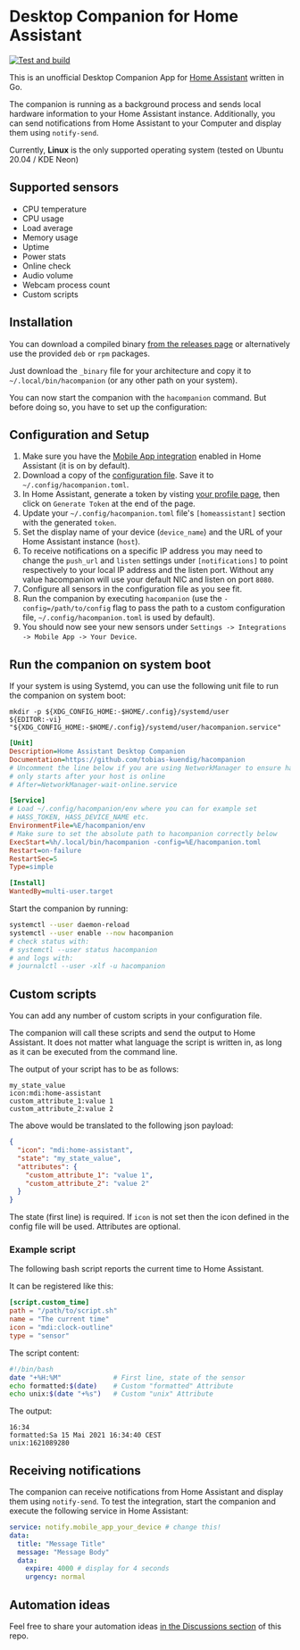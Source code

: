 # Desktop Companion for Home Assistant

[![Test and build](https://github.com/tobias-kuendig/hacompanion/actions/workflows/build.yml/badge.svg)](https://github.com/tobias-kuendig/hacompanion/actions/workflows/build.yml)

This is an unofficial Desktop Companion App for [Home Assistant](https://www.home-assistant.io/) written in Go.

The companion is running as a background process and sends local hardware information to your Home Assistant instance.
Additionally, you can send notifications from Home Assistant to your Computer and display them using `notify-send`.

Currently, **Linux** is the only supported operating system (tested on Ubuntu 20.04 / KDE Neon)


## Supported sensors

* CPU temperature
* CPU usage
* Load average
* Memory usage
* Uptime
* Power stats
* Online check
* Audio volume
* Webcam process count
* Custom scripts

## Installation

You can download a compiled binary [from the releases page](https://github.com/tobias-kuendig/hacompanion/releases) or alternatively use the provided
`deb` or `rpm` packages.

Just download the `_binary` file for your architecture and copy it to `~/.local/bin/hacompanion` (or any other path on your system).

You can now start the companion with the `hacompanion` command. But before doing so, you have to set up
the configuration:

## Configuration and Setup

1. Make sure you have the [Mobile App integration](https://www.home-assistant.io/integrations/mobile_app/) enabled in Home Assistant (it is on by default).
1. Download a copy of the [configuration file](hacompanion.toml). Save it to `~/.config/hacompanion.toml`.
1. In Home Assistant, generate a token by
   visting [your profile page](https://www.home-assistant.io/docs/authentication/#your-account-profile), then click on `Generate Token` at
   the end of the page.
1. Update your `~/.config/hacompanion.toml` file's `[homeassistant]` section with the generated `token`.
1. Set the display name of your device (`device_name`) and the URL of your Home Assistant instance (`host`).
1. To receive notifications on a specific IP address you may need to change the 
`push_url` and `listen` settings under `[notifications]` to point respectively 
to your local IP address and the listen port. Without any value hacompanion will 
use your default NIC and listen on port `8080`.
1. Configure all sensors in the configuration file as you see fit.
1. Run the companion by executing `hacompanion` (use the `-config=/path/to/config` flag to pass the path to a custom configuration
   file, `~/.config/hacompanion.toml` is used by default).
1. You should now see your new sensors under `Settings -> Integrations -> Mobile App -> Your Device`.

## Run the companion on system boot

If your system is using Systemd, you can use the following unit file to run the companion on system boot:

```shell
mkdir -p ${XDG_CONFIG_HOME:-$HOME/.config}/systemd/user
${EDITOR:-vi} "${XDG_CONFIG_HOME:-$HOME/.config}/systemd/user/hacompanion.service"
```

```ini
[Unit]
Description=Home Assistant Desktop Companion
Documentation=https://github.com/tobias-kuendig/hacompanion
# Uncomment the line below if you are using NetworkManager to ensure hacompanion
# only starts after your host is online
# After=NetworkManager-wait-online.service

[Service]
# Load ~/.config/hacompanion/env where you can for example set
# HASS_TOKEN, HASS_DEVICE_NAME etc.
EnvironmentFile=%E/hacompanion/env
# Make sure to set the absolute path to hacompanion correctly below
ExecStart=%h/.local/bin/hacompanion -config=%E/hacompanion.toml
Restart=on-failure
RestartSec=5
Type=simple

[Install]
WantedBy=multi-user.target
```

Start the companion by running:

```bash
systemctl --user daemon-reload
systemctl --user enable --now hacompanion
# check status with:
# systemctl --user status hacompanion
# and logs with:
# journalctl --user -xlf -u hacompanion
```

## Custom scripts

You can add any number of custom scripts in your configuration file.

The companion will call these scripts and send the output to Home Assistant. It does not matter what language the script is written in, as
long as it can be executed from the command line.

The output of your script has to be as follows:

```
my_state_value
icon:mdi:home-assistant
custom_attribute_1:value 1
custom_attribute_2:value 2
```

The above would be translated to the following json payload:

```json
{
  "icon": "mdi:home-assistant",
  "state": "my_state_value",
  "attributes": {
    "custom_attribute_1": "value 1",
    "custom_attribute_2": "value 2"
  }
}
```

The state (first line) is required.
If `icon` is not set then the icon defined in the config file will be used.
Attributes are optional.

### Example script

The following bash script reports the current time to Home Assistant.

It can be registered like this:

```toml
[script.custom_time]
path = "/path/to/script.sh"
name = "The current time"
icon = "mdi:clock-outline"
type = "sensor"
```

The script content:

```bash
#!/bin/bash
date "+%H:%M"             # First line, state of the sensor
echo formatted:$(date)    # Custom "formatted" Attribute
echo unix:$(date "+%s")   # Custom "unix" Attribute
```

The output:

```text
16:34
formatted:Sa 15 Mai 2021 16:34:40 CEST
unix:1621089280
```

## Receiving notifications

The companion can receive notifications from Home Assistant and display them using `notify-send`. To test the integration, start the companion
and execute the following service in Home Assistant:

```yaml
service: notify.mobile_app_your_device # change this!
data:
  title: "Message Title"
  message: "Message Body"
  data:
    expire: 4000 # display for 4 seconds
    urgency: normal
```

## Automation ideas

Feel free to share your automation ideas [in the Discussions section](https://github.com/tobias-kuendig/hacompanion/discussions) of this
repo.

